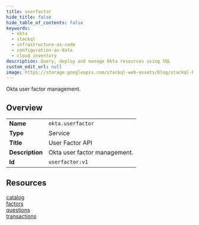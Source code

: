 ```yaml
---
title: userfactor
hide_title: false
hide_table_of_contents: false
keywords:
  - okta
  - stackql
  - infrastructure-as-code
  - configuration-as-data
  - cloud inventory
description: Query, deploy and manage Okta resources using SQL
custom_edit_url: null
image: https://storage.googleapis.com/stackql-web-assets/blog/stackql-blog-post-featured-image.png
---
```

Okta user factor management.  
    

## Overview
<table><tbody>
<tr><td><b>Name</b></td><td><code>okta.userfactor</code></td></tr>
<tr><td><b>Type</b></td><td>Service</td></tr>
<tr><td><b>Title</b></td><td>User Factor API</td></tr>
<tr><td><b>Description</b></td><td>Okta user factor management.</td></tr>
<tr><td><b>Id</b></td><td><code>userfactor:v1</code></td></tr>
</tbody></table>

## Resources
<div class="row">
<div class="providerDocColumn">
<a href="/providers/okta/userfactor/catalog/">catalog</a><br />
<a href="/providers/okta/userfactor/factors/">factors</a><br />
</div>
<div class="providerDocColumn">
<a href="/providers/okta/userfactor/questions/">questions</a><br />
<a href="/providers/okta/userfactor/transactions/">transactions</a><br />
</div>
</div>
